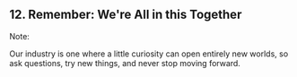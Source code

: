 <!-- .slide: data-background="resources/together.jpg" -->

## 12. Remember: We're All in this Together


Note:

Our industry is one where a little curiosity can open entirely new worlds, so ask questions, try new things, and never stop moving forward.
